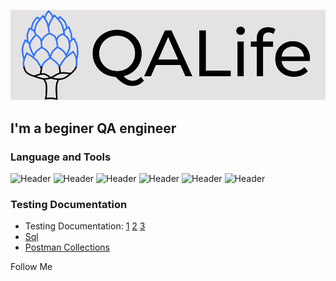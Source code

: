 [![Header](https://github.com/Gfncid/Gfncid/blob/main/assets/Frame%20635%20(3).png)](https://www.youtube.com/watch?v=dQw4w9WgXcQ&ab_channel=RickAstley)

## I'm a beginer QA engineer

### Language and Tools
![Header](https://img.shields.io/badge/Jira-090909?style=for-the-badge&logo=jira&logoColor=136be1)
![Header](https://img.shields.io/badge/Postman-090909?style=for-the-badge&logo=postman&logoColor=f76935)
![Header](https://img.shields.io/badge/Github-090909?style=for-the-badge&logo=github&logoColor=8cc4d7)
![Header](https://img.shields.io/badge/MySQL-090909?style=for-the-badge&logo=mysql&logoColor=00618a)
![Header](https://img.shields.io/badge/DevTools-090909?style=for-the-badge&logo=googlechrome&logoColor=2674f2)
![Header](https://img.shields.io/badge/CharlesProxy-090909?style=for-the-badge&logo=charlesproxy&logoColor=8cc4d7)

### Testing Documentation

- Testing Documentation:
[1](https://docs.google.com/spreadsheets/d/1P9GKOn4HomyOCd5IOoHEEtFek6B59keVbpR6K-UGVSU/edit#gid=0)
[2](https://docs.google.com/spreadsheets/d/1FKWGQIoh6gl82RYJKTvX1pzuvxe9es0YfknZR6LQvCQ/edit?usp=sharing)
[3](https://docs.google.com/spreadsheets/d/1mv9ROk8FZXTQzn2OAlhdS-2eRbvCmhUHhG1h1057hhQ/edit#gid=1130329991)
- [Sql](https://docs.google.com/document/d/12qU5btY9uXRPWjvILRk3KwESwRNwsJB9/edit)
- [Postman Collections](https://www.postman.com/gonnaflynow/workspace/my-workspace/collection/11033359-335e7904-beb2-4385-9b4a-25d56e4256a5?action=share&creator=11033359)


Follow Me
